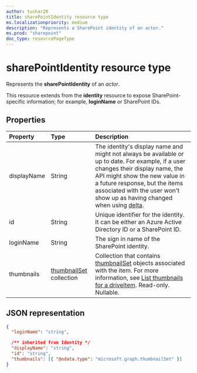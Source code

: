 ```yaml
---
author: tushar20
title: sharePointIdentity resource type
ms.localizationpriority: medium
description: "Represents a SharePoint identity of an actor."
ms.prod: "sharepoint"
doc_type: resourcePageType
---
```


# sharePointIdentity resource type

Represents the **sharePointIdentity** of an _actor_.

This resource extends from the **identity** resource to expose SharePoint-specific information; for example, **loginName** or SharePoint IDs.

## Properties

| Property         | Type                        | Description |
|:------------     |:----------------------------|:--------------------------------- |
| displayName      | String                      | The identity's display name and might not always be available or up to date. For example, if a user changes their display name, the API might show the new value in a future response, but the items associated with the user won't show up as having changed when using [delta](../api/driveitem-delta.md). |
| id               | String                      | Unique identifier for the identity. It can be either an Azure Active Directory ID or a SharePoint ID. |
| loginName        | String                      | The sign in name of the SharePoint identity. |
| thumbnails       | [thumbnailSet][] collection | Collection that contains [thumbnailSet][] objects associated with the item. For more information, see [List thumbnails for a driveItem][]. Read-only. Nullable. |

## JSON representation

<!-- { "blockType": "resource", "@odata.type": "microsoft.graph.sharePointIdentity",
  "openType": true,
  "optionalProperties": ["displayName", "thumbnails"]
} -->

```json
{
  "loginName": "string",

  /** inherited from Identity */
  "displayName": "string",
  "id": "string",
  "thumbnails": [{ "@odata.type": "microsoft.graph.thumbnailSet" }]
}
```

[ThumbnailSet]: thumbnailset.md
[List thumbnails for a driveItem]: ../api/driveitem-list-thumbnails.md

<!-- {
  "type": "#page.annotation",
  "description": "SharePoint Identity contains information about an app, user, or group.",
  "keywords": "sharePointIdentity,loginName, sharePointId, owner, modifier, app, user, group",
  "section": "documentation",
  "tocPath": "Resources/SharePointIdentity"
} -->
